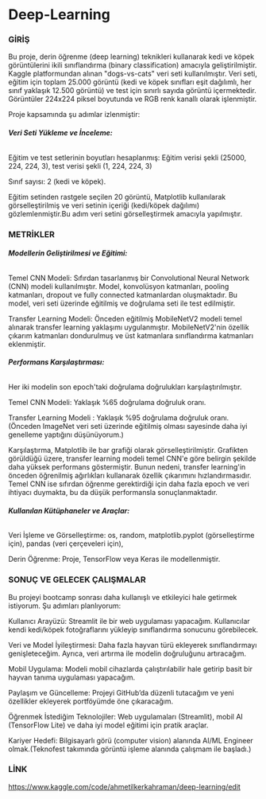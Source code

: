 # Deep-Learning



### GİRİŞ



Bu proje, derin öğrenme (deep learning) teknikleri kullanarak kedi ve köpek görüntülerini ikili sınıflandırma (binary classification) amacıyla geliştirilmiştir. Kaggle platformundan alınan "dogs-vs-cats" veri seti kullanılmıştır. Veri seti, eğitim için toplam 25.000 görüntü (kedi ve köpek sınıfları eşit dağılımlı, her sınıf yaklaşık 12.500 görüntü) ve test için sınırlı sayıda görüntü içermektedir. Görüntüler 224x224 piksel boyutunda ve RGB renk kanallı olarak işlenmiştir.

Proje kapsamında şu adımlar izlenmiştir:



###### **Veri Seti Yükleme ve İnceleme:**



Eğitim ve test setlerinin boyutları hesaplanmış: Eğitim verisi şekli (25000, 224, 224, 3), test verisi şekli (1, 224, 224, 3)

Sınıf sayısı: 2 (kedi ve köpek).

Eğitim setinden rastgele seçilen 20 görüntü, Matplotlib kullanılarak görselleştirilmiş ve veri setinin içeriği (kedi/köpek dağılımı) gözlemlenmiştir.Bu adım veri setini görselleştirmek amacıyla yapılmıştır.



### METRİKLER



###### **Modellerin Geliştirilmesi ve Eğitimi:**



Temel CNN Modeli: Sıfırdan tasarlanmış bir Convolutional Neural Network (CNN) modeli kullanılmıştır. Model, konvolüsyon katmanları, pooling katmanları, dropout ve fully connected katmanlardan oluşmaktadır. Bu model, veri seti üzerinde eğitilmiş ve doğrulama  seti ile test edilmiştir.

Transfer Learning Modeli: Önceden eğitilmiş MobileNetV2 modeli temel alınarak transfer learning yaklaşımı uygulanmıştır. MobileNetV2'nin özellik çıkarım katmanları dondurulmuş ve üst katmanlara sınıflandırma katmanları eklenmiştir.





###### **Performans Karşılaştırması:**



Her iki modelin son epoch'taki doğrulama doğrulukları  karşılaştırılmıştır.



Temel CNN Modeli: Yaklaşık %65 doğrulama doğruluk oranı.

Transfer Learning Modeli : Yaklaşık %95 doğrulama doğruluk oranı.(Önceden ImageNet veri seti üzerinde eğitilmiş olması sayesinde daha iyi genelleme yaptığını düşünüyorum.)





Karşılaştırma, Matplotlib ile bar grafiği olarak görselleştirilmiştir. Grafikten görüldüğü üzere, transfer learning modeli temel CNN'e göre belirgin şekilde daha yüksek performans göstermiştir. Bunun nedeni, transfer learning'in önceden öğrenilmiş ağırlıkları kullanarak özellik çıkarımını hızlandırmasıdır. Temel CNN ise sıfırdan öğrenme gerektirdiği için daha fazla epoch ve veri ihtiyacı duymakta, bu da düşük performansla sonuçlanmaktadır.





###### **Kullanılan Kütüphaneler ve Araçlar:**



Veri İşleme ve Görselleştirme: os, random, matplotlib.pyplot (görselleştirme için), pandas (veri çerçeveleri için),

Derin Öğrenme: Proje,  TensorFlow veya Keras ile modellenmiştir.



### SONUÇ VE GELECEK ÇALIŞMALAR



Bu projeyi bootcamp sonrası daha kullanışlı ve etkileyici hale getirmek istiyorum. Şu adımları planlıyorum:



Kullanıcı Arayüzü: Streamlit ile bir web uygulaması yapacağım. Kullanıcılar kendi kedi/köpek fotoğraflarını yükleyip sınıflandırma sonucunu görebilecek.

Veri ve Model İyileştirmesi: Daha fazla hayvan türü ekleyerek sınıflandırmayı genişleteceğim. Ayrıca, veri artırma ile modelin doğruluğunu artıracağım.

Mobil Uygulama: Modeli mobil cihazlarda çalıştırılabilir hale getirip basit bir hayvan tanıma uygulaması yapacağım.

Paylaşım ve Güncelleme: Projeyi GitHub’da düzenli tutacağım ve yeni özellikler ekleyerek portföyümde öne çıkaracağım.



Öğrenmek İstediğim Teknolojiler: Web uygulamaları (Streamlit), mobil AI (TensorFlow Lite) ve daha iyi model eğitimi için pratik araçlar.

Kariyer Hedefi: Bilgisayarlı görü (computer vision) alanında AI/ML Engineer olmak.(Teknofest takımında görüntü işleme alanında çalışmam ile başladı.)



### LİNK



https://www.kaggle.com/code/ahmetilkerkahraman/deep-learning/edit

